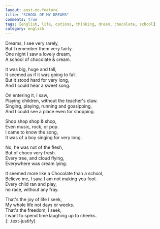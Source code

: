 ```yaml
---
layout: post-no-feature
title: "SCHOOL OF MY DREAMS"
comments: true
tags: [english, life, options, thinking, dream, chocolate, school]
category: english
---
```


Dreams, I see very rarely,<br/>
But I remember them very fairly.<br/>
One night I saw a lovely dream,<br/>
A school of chocolate & cream.<br/>

It was big, huge and tall,<br/>
It seemed as if it was going to fall.<br/>
But it stood hard for very long,<br/>
And I could hear a sweet song.<br/>

On entering it, I saw,<br/>
Playing children, without the teacher's claw.<br/>
Singing, playing, running and gossipping,<br/>
And I could see a place even for shopping.<br/>

Shop shop shop & shop,<br/>
Even music, rock, or pop.<br/>
I came to know the song,<br/>
It was of a boy singing for very long.<br/>

No, he was not of the flesh,<br/>
But of choco very fresh.<br/>
Every tree, and cloud flying,<br/>
Everywhere was cream lying.<br/>

It seemed more like a Chocolate than a school,<br/>
Believe me, I saw, I am not making you fool.<br/>
Every child ran and play,<br/>
no race, without any fray.<br/>

That's the joy of life I seek,<br/>
My whole life not days or weeks.<br/>
That's the freedom, I seek,<br/>
I want to spend time laughing up to cheeks.<br/>
{: .text-justify}
